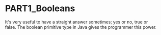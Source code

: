 # PART1_Booleans
It's very useful to have a straight answer sometimes; yes or no, true or false. The boolean primitive type in Java gives the programmer this power.
